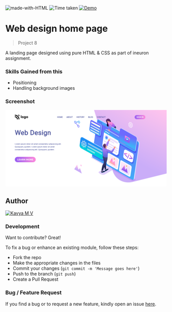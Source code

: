 ![made-with-HTML](https://img.shields.io/badge/Made%20with-HTML%20&%20CSS-blue?style=for-the-badge)
![Time taken](https://img.shields.io/badge/Time%20taken-02H%3A30M%3A00S-tomato?style=for-the-badge&logo=Clockify)
[![Demo](https://img.shields.io/badge/See%20Demo-Visit-green?style=for-the-badge&logo=web)](https://web-design-homepage.vercel.app/)

# Web design home page

> Project 8

A landing page designed using pure HTML & CSS as part of ineuron assignment.

### Skills Gained from this

- Positioning
- Handling background images

### Screenshot

![Project live image](./images/web-design-page.png)

## Author

<a href="https://github.com/kavyamvg"> <img src="https://github.com/kavyamvg.png" alt="Kavya M V" style="width:50px;"/></a>

### Development

Want to contribute? Great!

To fix a bug or enhance an existing module, follow these steps:

- Fork the repo
- Make the appropriate changes in the files
- Commit your changes (`git commit -m 'Message goes here'`)
- Push to the branch (`git push`)
- Create a Pull Request

### Bug / Feature Request

If you find a bug or to request a new feature, kindly open an issue [here](https://github.com/KavyaMVG/Web-design-homepage/issues/new).
